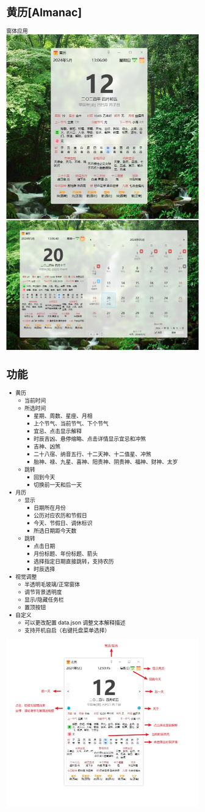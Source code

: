 # 黄历[Almanac]

窗体应用       
![黄历](https://github.com/tp1415926535/Almanac/raw/main/%E6%88%AA%E5%9B%BE/%E9%BB%84%E5%8E%86.jpg)   
![月历](https://github.com/tp1415926535/Almanac/raw/main/%E6%88%AA%E5%9B%BE/%E6%9C%88%E5%8E%86.jpg)
# 功能
* 黄历
  * 当前时间
  * 所选时间
    * 星期、周数、星座、月相
    * 上个节气、当前节气、下个节气
    * 宜忌、点击显示解释
    * 时辰吉凶、悬停缩略、点击详情显示宜忌和冲煞
    * 吉神、凶煞
    * 二十八宿、纳音五行、十二天神、十二值星、冲煞
    * 胎神、禄、九星、喜神、阳贵神、阴贵神、福神、财神、太岁
  * 跳转
    * 回到今天
    * 切换前一天和后一天
* 月历
  * 显示
    * 日期所在月份
    * 公历对应农历和节假日
    * 今天、节假日、调休标识
    * 所选日期距今天数
  * 跳转
    * 点击日期
    * 月份标题、年份标题、箭头
    * 选择指定日期直接跳转，支持农历
    * 时辰选择
* 视觉调整
  * 半透明毛玻璃/正常窗体
  * 调节背景透明度
  * 显示/隐藏任务栏
  * 置顶按钮
* 自定义
  * 可以更改配置 data.json 调整文本解释描述
  * 支持开机自启（右键托盘菜单选择）
 
![说明](https://github.com/tp1415926535/Almanac/blob/main/%E6%88%AA%E5%9B%BE/%E8%AF%B4%E6%98%8E.jpg)
